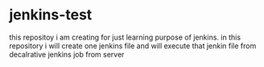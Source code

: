 # jenkins-test
this repositoy i am creating for just learning purpose of jenkins. in this repository i will create one jenkins file and will execute that jenkin file from decalrative jenkins job from server
